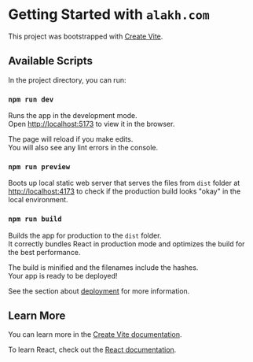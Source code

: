 # Getting Started with `alakh.com`

This project was bootstrapped with [Create Vite](https://www.npmjs.com/package/create-vite).

## Available Scripts

In the project directory, you can run:

### `npm run dev`

Runs the app in the development mode.\
Open [http://localhost:5173](http://localhost:5173) to view it in the browser.

The page will reload if you make edits.\
You will also see any lint errors in the console.

### `npm run preview`

Boots up local static web server that serves the files from `dist` folder at\
[http://localhost:4173](http://localhost:4173) to check if the production build looks "okay" in the local environment.

### `npm run build`

Builds the app for production to the `dist` folder.\
It correctly bundles React in production mode and optimizes the build for the best performance.

The build is minified and the filenames include the hashes.\
Your app is ready to be deployed!

See the section about [deployment](https://vitejs.dev/guide/static-deploy.html) for more information.

## Learn More

You can learn more in the [Create Vite documentation](https://github.com/vitejs/vite/tree/main/packages/create-vite#readme).

To learn React, check out the [React documentation](https://reactjs.org/docs/getting-started.html).
